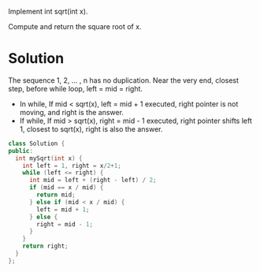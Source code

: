 Implement int sqrt(int x).

Compute and return the square root of x.
  
  
# Solution

The sequence 1, 2, ... , n has no duplication.
Near the very end, closest step, before while loop, left = mid = right.
* In while, If mid < sqrt(x), left = mid + 1 executed, right pointer is not moving, and right is the answer.
* If while, If mid > sqrt(x), right = mid - 1 executed, right pointer shifts left 1, closest to sqrt(x), right is also the answer.

```cpp
class Solution {
public:
  int mySqrt(int x) {
    int left = 1, right = x/2+1;
    while (left <= right) {
      int mid = left + (right - left) / 2;
      if (mid == x / mid) {
        return mid;
      } else if (mid < x / mid) {
        left = mid + 1;
      } else {
        right = mid - 1;
      }
    }
    return right;
  }
};
```
